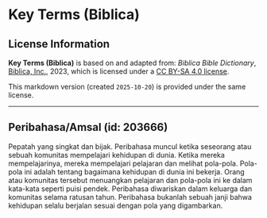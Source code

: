 # Key Terms (Biblica)

## License Information

**Key Terms (Biblica)** is based on and adapted from: _Biblica Bible Dictionary_, [Biblica, Inc.](https://www.biblica.com/), 2023, which is licensed under a [CC BY-SA 4.0 license](https://creativecommons.org/licenses/by-sa/4.0/legalcode.en).

This markdown version (created `2025-10-20`) is provided under the same license.



--------------------------------

## Peribahasa/Amsal (id: 203666)

Pepatah yang singkat dan bijak. Peribahasa muncul ketika seseorang atau sebuah komunitas mempelajari kehidupan di dunia. Ketika mereka mempelajarinya, mereka mempelajari pelajaran dan melihat pola\-pola. Pola\-pola ini adalah tentang bagaimana kehidupan di dunia ini bekerja. Orang atau komunitas tersebut menuangkan pelajaran dan pola\-pola ini ke dalam kata\-kata seperti puisi pendek. Peribahasa diwariskan dalam keluarga dan komunitas selama ratusan tahun. Peribahasa bukanlah sebuah janji bahwa kehidupan selalu berjalan sesuai dengan pola yang digambarkan.



